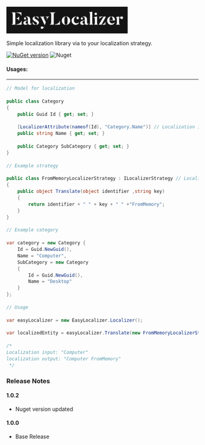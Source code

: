 ![alt tag](/img/EasyLocalizer.png)  

Simple localization library via to your localization strategy.

[![NuGet version](https://badge.fury.io/nu/EasyLocalizer.svg)](https://badge.fury.io/nu/EasyLocalizer)  ![Nuget](https://img.shields.io/nuget/dt/EasyLocalizer)

#### Usages:
----- 
 
```cs
// Model for localization

public class Category
{
	public Guid Id { get; set; }

	[LocalizerAttribute(nameof(Id), "Category.Name")] // Localization identifer key
	public string Name { get; set; }

	public Category SubCategory { get; set; }
}

// Example strategy

public class FromMemoryLocalizerStrategy : ILocalizerStrategy // Localization strategy defination interface
{
    public object Translate(object identifier ,string key)
    {
        return identifier + " " + key + " " +"FromMemory";
    }
}

// Example category

var category = new Category {
    Id = Guid.NewGuid(),
    Name = "Computer",
    SubCategory = new Category
    {
        Id = Guid.NewGuid(),
        Name = "Desktop"
    }
};

// Usage

var easyLocalizer = new EasyLocalizer.Localizer();

var localizedEntity = easyLocalizer.Translate(new FromMemoryLocalizerStrategy(), category);

/* 
Localization input: "Computer"
localization output: "Computer FromMemory"
 */
```
### Release Notes
#### 1.0.2
* Nuget version updated

#### 1.0.0
* Base Release
